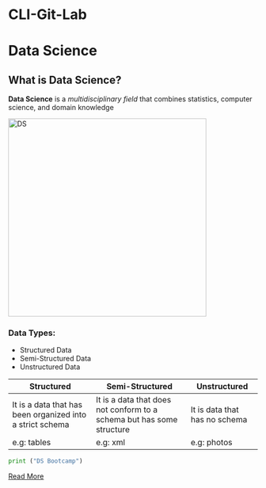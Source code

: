 # CLI-Git-Lab

# Data Science

## What is Data Science?

**Data Science** is a _multidisciplinary field_ that combines statistics, computer science, and domain knowledge

<img width="400" height="400" alt="DS" src="https://github.com/M24o1n/CLI-Git-Lab/assets/78993584/59ef2c8f-6120-410a-be25-7cc944f3a389">

### Data Types:

- Structured Data
- Semi-Structured Data
- Unstructured Data

| Structured                                                | Semi-Structured                                                       | Unstructured                  |
| --------------------------------------------------------- | --------------------------------------------------------------------- | ----------------------------- |
| It is a data that has been organized into a strict schema | It is a data that does not conform to a schema but has some structure | It is data that has no schema |
| e.g: tables                                               | e.g: xml                                                              | e.g: photos                   |

```python
print ("DS Bootcamp")
```

[Read More](https://en.wikipedia.org/wiki/Data_science)
